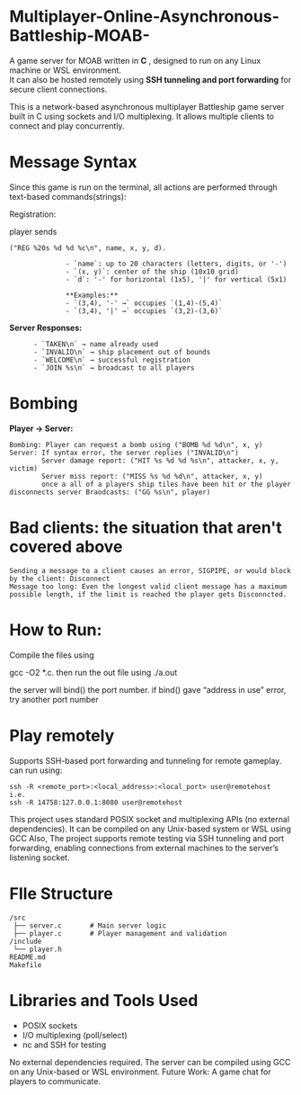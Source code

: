 # Multiplayer-Online-Asynchronous-Battleship-MOAB-
A game server for MOAB written in **C** , designed to run on any Linux machine or WSL environment.  
It can also be hosted remotely using **SSH tunneling and port forwarding** for secure client connections.

This is a network-based asynchronous multiplayer Battleship game server built in C using sockets and I/O multiplexing. It allows multiple clients to connect and play concurrently.


# Message Syntax
Since this game is run on the terminal, all actions are performed through text-based commands(strings):
  
  Registration: 
    
  player sends
    
    ("REG %20s %d %d %c\n", name, x, y, d).
    
                  - `name`: up to 20 characters (letters, digits, or '-')  
                  - `(x, y)`: center of the ship (10x10 grid)  
                  - `d`: '-' for horizontal (1x5), '|' for vertical (5x1)

                  **Examples:**
                  - `(3,4), '-' →` occupies `(1,4)-(5,4)`
                  - `(3,4), '|' →` occupies `(3,2)-(3,6)`

**Server Responses:**

          - `TAKEN\n` → name already used  
          - `INVALID\n` → ship placement out of bounds  
          - `WELCOME\n` → successful registration  
          - `JOIN %s\n` → broadcast to all players

# Bombing
**Player → Server:**

    Bombing: Player can request a bomb using ("BOMB %d %d\n", x, y)
    Server: If syntax error, the server replies ("INVALID\n")
            Server damage report: ("HIT %s %d %d %s\n", attacker, x, y, victim)
            Server miss report: ("MISS %s %d %d\n", attacker, x, y)
            once a all of a players ship tiles have been hit or the player disconnects server Braodcasts: ("GG %s\n", player)
# Bad clients: the situation that aren't covered above
    Sending a message to a client causes an error, SIGPIPE, or would block by the client: Disconnect
    Message too long: Even the longest valid client message has a maximum possible length, if the limit is reached the player gets Disconncted.


# How to Run:

  Compile the files using
  
  gcc -O2 *.c.
  then run the out file using ./a.out <port number>
  
  
  the server will bind() the port number.
  if bind() gave “address in use” error, try another port number
# Play remotely
  Supports SSH-based port forwarding and tunneling for remote gameplay.
  can run using:
  
    ssh -R <remote_port>:<local_address>:<local_port> user@remotehost
    i.e. 
    ssh -R 14758:127.0.0.1:8080 user@remotehost

  This project uses standard POSIX socket and multiplexing APIs (no external dependencies). It can be compiled on any Unix-based system or WSL using GCC
  Also, The project supports remote testing via SSH tunneling and port forwarding, enabling connections from external machines to the server’s listening socket.
  
# FIle Structure

    /src
     ├── server.c       # Main server logic
     ├── player.c       # Player management and validation
    /include
     └── player.h
    README.md
    Makefile

# Libraries and Tools Used
* POSIX sockets
* I/O multiplexing (poll/select)
* nc and SSH for testing

No external dependencies required. The server can be compiled using GCC on any Unix-based or WSL environment.
Future Work:
  A game chat for players to communicate.
            

                  
    


